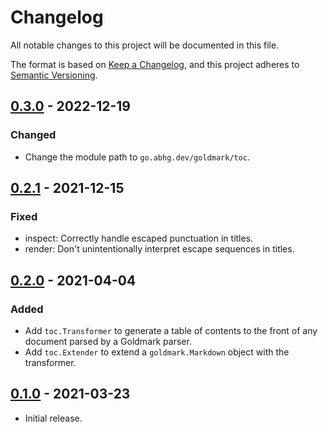 # Changelog
All notable changes to this project will be documented in this file.

The format is based on [Keep a Changelog](https://keepachangelog.com/en/1.0.0/),
and this project adheres to [Semantic Versioning](https://semver.org/spec/v2.0.0.html).

## [0.3.0] - 2022-12-19
### Changed
- Change the module path to `go.abhg.dev/goldmark/toc`.

[0.3.0]: https://github.com/abhinav/goldmark-toc/releases/tag/v0.3.0

## [0.2.1] - 2021-12-15
### Fixed
- inspect: Correctly handle escaped punctuation in titles.
- render: Don't unintentionally interpret escape sequences in titles.

[0.2.1]: https://github.com/abhinav/goldmark-toc/releases/tag/v0.2.1

## [0.2.0] - 2021-04-04
### Added
- Add `toc.Transformer` to generate a table of contents to the front of any
  document parsed by a Goldmark parser.
- Add `toc.Extender` to extend a `goldmark.Markdown` object with the
  transformer.

[0.2.0]: https://github.com/abhinav/goldmark-toc/releases/tag/v0.2.0

## [0.1.0] - 2021-03-23
- Initial release.

[0.1.0]: https://github.com/abhinav/goldmark-toc/releases/tag/v0.1.0
